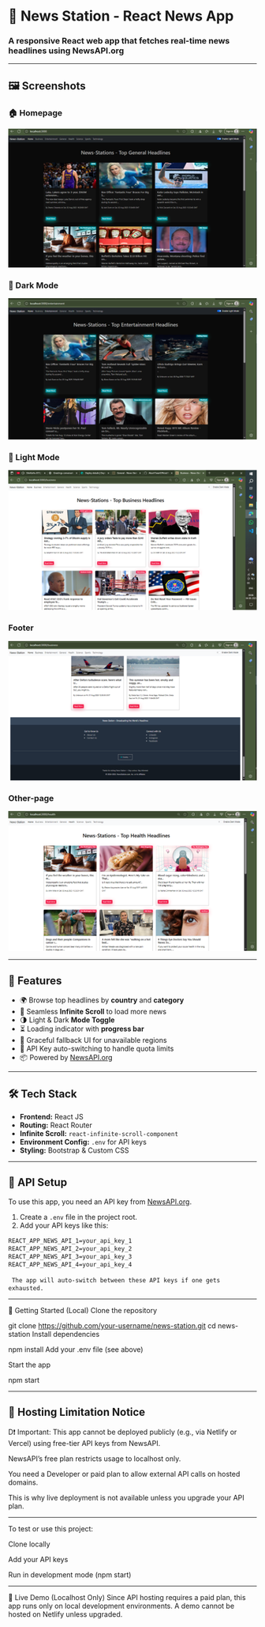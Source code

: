 # 📰 News Station - React News App

### A responsive React web app that fetches real-time news headlines using NewsAPI.org

---


## 🖼️ Screenshots

### 🏠 Homepage
![Homepage Screenshot](./screenshots/home-page.png)

### 🌙 Dark Mode
![Dark Mode Screenshot](./screenshots/dark-mode.png)

### 🚨  Light Mode  
![Light Mode Screenshot](./screenshots/light-mode.png)

### Footer
![Footer Screenshot](./screenshots/footer.png)

### Other-page
![Other page Screenshot](./screenshots/health-page.png)

---


## 🚀 Features

- 🌍 Browse top headlines by **country** and **category**
- 🔁 Seamless **Infinite Scroll** to load more news
- 🌗 Light & Dark **Mode Toggle**
- ⏳ Loading indicator with **progress bar**
- 🧠 Graceful fallback UI for unavailable regions
- 🔐 API Key auto-switching to handle quota limits
- 📦 Powered by [NewsAPI.org](https://newsapi.org)

---

## 🛠 Tech Stack

- **Frontend:** React JS
- **Routing:** React Router
- **Infinite Scroll:** `react-infinite-scroll-component`
- **Environment Config:** `.env` for API keys
- **Styling:** Bootstrap & Custom CSS

---

## 🔑 API Setup

To use this app, you need an API key from [NewsAPI.org](https://newsapi.org).

1. Create a `.env` file in the project root.
2. Add your API keys like this:

```env
REACT_APP_NEWS_API_1=your_api_key_1
REACT_APP_NEWS_API_2=your_api_key_2
REACT_APP_NEWS_API_3=your_api_key_3
REACT_APP_NEWS_API_4=your_api_key_4

 The app will auto-switch between these API keys if one gets exhausted.

```

---

🚀 Getting Started (Local)
Clone the repository

git clone https://github.com/your-username/news-station.git
cd news-station
Install dependencies

npm install
Add your .env file (see above)

Start the app

npm start

---

## 🚫 Hosting Limitation Notice

D❗ Important: This app cannot be deployed publicly (e.g., via Netlify or Vercel) using free-tier API keys from NewsAPI.

NewsAPI’s free plan restricts usage to localhost only.

You need a Developer or paid plan to allow external API calls on hosted domains.

This is why live deployment is not available unless you upgrade your API plan.

---


To test or use this project:

Clone locally

Add your API keys

Run in development mode (npm start)

---

🔗 Live Demo (Localhost Only)
Since API hosting requires a paid plan, this app runs only on local development environments. A demo cannot be hosted on Netlify unless upgraded.